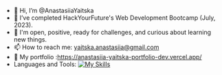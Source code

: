 - 👋  Hi, I’m @AnastasiiaYaitska
- 🌱  I’ve completed HackYourFuture's Web Development Bootcamp (July, 2023).
- 👀 I'm open, positive, ready for challenges, and curious about learning new things.
- 📫 How to reach me: yaitska.anastasiia@gmail.com
- 📖 My portfolio :https://anastasiia-yaitska-portfolio-dev.vercel.app/
- Languages and Tools:
 [![My Skills](https://skillicons.dev/icons?i=html,css,sass,js,nodejs,mongodb,mysql,docker,git,react,redux,styledcomponents,materialui,vscode,figma&theme=light)](https://skillicons.dev)



